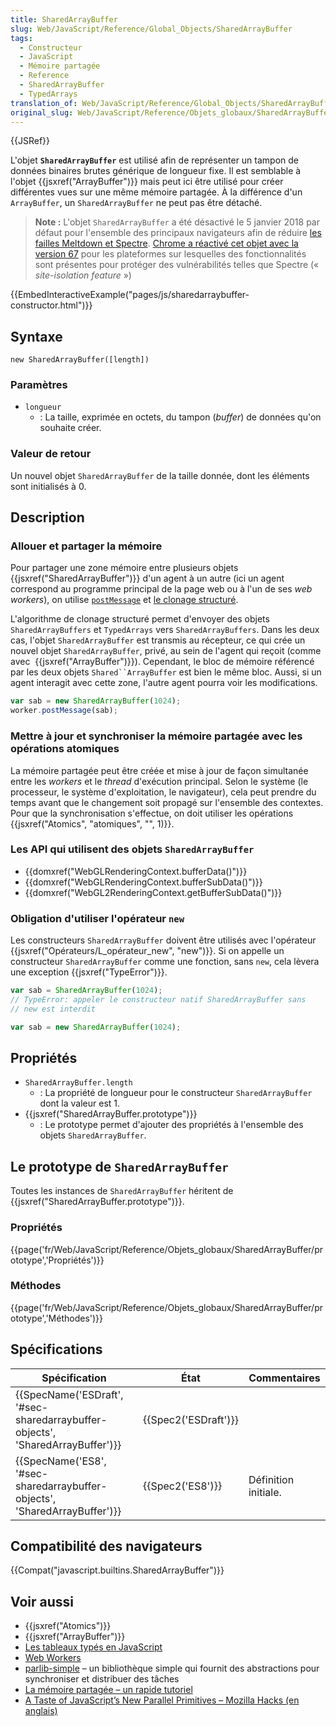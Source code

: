 ```yaml
---
title: SharedArrayBuffer
slug: Web/JavaScript/Reference/Global_Objects/SharedArrayBuffer
tags:
  - Constructeur
  - JavaScript
  - Mémoire partagée
  - Reference
  - SharedArrayBuffer
  - TypedArrays
translation_of: Web/JavaScript/Reference/Global_Objects/SharedArrayBuffer
original_slug: Web/JavaScript/Reference/Objets_globaux/SharedArrayBuffer
---
```

{{JSRef}}

L'objet **`SharedArrayBuffer`** est utilisé afin de représenter un tampon de données binaires brutes générique de longueur fixe. Il est semblable à l'objet {{jsxref("ArrayBuffer")}} mais peut ici être utilisé pour créer différentes vues sur une même mémoire partagée. À la différence d'un `ArrayBuffer`, un `SharedArrayBuffer` ne peut pas être détaché.

> **Note :** L'objet `SharedArrayBuffer` a été désactivé le 5 janvier 2018 par défaut pour l'ensemble des principaux navigateurs afin de réduire [les failles Meltdown et Spectre](https://blog.mozilla.org/security/2018/01/03/mitigations-landing-new-class-timing-attack/). [Chrome a réactivé cet objet avec la version 67](https://bugs.chromium.org/p/chromium/issues/detail?id=821270) pour les plateformes sur lesquelles des fonctionnalités sont présentes pour protéger des vulnérabilités telles que Spectre (« _site-isolation feature_ »)

{{EmbedInteractiveExample("pages/js/sharedarraybuffer-constructor.html")}}

## Syntaxe

    new SharedArrayBuffer([length])

### Paramètres

- `longueur`
  - : La taille, exprimée en octets, du tampon (_buffer_) de données qu'on souhaite créer.

### Valeur de retour

Un nouvel objet `SharedArrayBuffer` de la taille donnée, dont les éléments sont initialisés à 0.

## Description

### Allouer et partager la mémoire

Pour partager une zone mémoire entre plusieurs objets {{jsxref("SharedArrayBuffer")}} d'un agent à un autre (ici un agent correspond au programme principal de la page web ou à l'un de ses _web workers_), on utilise [`postMessage`](/fr/docs/Web/API/Worker/postMessage) et [le clonage structuré](/fr/docs/Web/API/Web_Workers_API/Structured_clone_algorithm).

L'algorithme de clonage structuré permet d'envoyer des objets `SharedArrayBuffers` et `TypedArrays` vers `SharedArrayBuffers`. Dans les deux cas, l'objet `SharedArrayBuffer` est transmis au récepteur, ce qui crée un nouvel objet `SharedArrayBuffer`, privé, au sein de l'agent qui reçoit (comme avec  {{jsxref("ArrayBuffer")}}). Cependant, le bloc de mémoire référencé par les deux objets ` Shared``ArrayBuffer ` est bien le même bloc. Aussi, si un agent interagit avec cette zone, l'autre agent pourra voir les modifications.

```js
var sab = new SharedArrayBuffer(1024);
worker.postMessage(sab);
```

### Mettre à jour et synchroniser la mémoire partagée avec les opérations atomiques

La mémoire partagée peut être créée et mise à jour de façon simultanée entre les _workers_ et le _thread_ d'exécution principal. Selon le système (le processeur, le système d'exploitation, le navigateur), cela peut prendre du temps avant que le changement soit propagé sur l'ensemble des contextes. Pour que la synchronisation s'effectue, on doit utiliser les opérations {{jsxref("Atomics", "atomiques", "", 1)}}.

### Les API qui utilisent des objets `SharedArrayBuffer`

- {{domxref("WebGLRenderingContext.bufferData()")}}
- {{domxref("WebGLRenderingContext.bufferSubData()")}}
- {{domxref("WebGL2RenderingContext.getBufferSubData()")}}

### Obligation d'utiliser l'opérateur `new`

Les constructeurs `SharedArrayBuffer` doivent être utilisés avec l'opérateur {{jsxref("Opérateurs/L_opérateur_new", "new")}}. Si on appelle un constructeur `SharedArrayBuffer` comme une fonction, sans `new`, cela lèvera une exception {{jsxref("TypeError")}}.

```js example-bad
var sab = SharedArrayBuffer(1024);
// TypeError: appeler le constructeur natif SharedArrayBuffer sans
// new est interdit
```

```js example-good
var sab = new SharedArrayBuffer(1024);
```

## Propriétés

- `SharedArrayBuffer.length`
  - : La propriété de longueur pour le constructeur `SharedArrayBuffer` dont la valeur est 1.
- {{jsxref("SharedArrayBuffer.prototype")}}
  - : Le prototype permet d'ajouter des propriétés à l'ensemble des objets `SharedArrayBuffer`.

## Le prototype de `SharedArrayBuffer`

Toutes les instances de `SharedArrayBuffer` héritent de {{jsxref("SharedArrayBuffer.prototype")}}.

### Propriétés

{{page('fr/Web/JavaScript/Reference/Objets_globaux/SharedArrayBuffer/prototype','Propriétés')}}

### Méthodes

{{page('fr/Web/JavaScript/Reference/Objets_globaux/SharedArrayBuffer/prototype','Méthodes')}}

## Spécifications

| Spécification                                                                                            | État                         | Commentaires         |
| -------------------------------------------------------------------------------------------------------- | ---------------------------- | -------------------- |
| {{SpecName('ESDraft', '#sec-sharedarraybuffer-objects', 'SharedArrayBuffer')}} | {{Spec2('ESDraft')}} |                      |
| {{SpecName('ES8', '#sec-sharedarraybuffer-objects', 'SharedArrayBuffer')}}     | {{Spec2('ES8')}}         | Définition initiale. |

## Compatibilité des navigateurs

{{Compat("javascript.builtins.SharedArrayBuffer")}}

## Voir aussi

- {{jsxref("Atomics")}}
- {{jsxref("ArrayBuffer")}}
- [Les tableaux typés en JavaScript](/fr/docs/Web/JavaScript/Tableaux_typés)
- [Web Workers](/fr/docs/Web/API/Web_Workers_API)
- [parlib-simple](https://github.com/lars-t-hansen/parlib-simple) – un bibliothèque simple qui fournit des abstractions pour synchroniser et distribuer des tâches
- [La mémoire partagée – un rapide tutoriel](https://github.com/tc39/ecmascript_sharedmem/blob/master/TUTORIAL.md)
- [A Taste of JavaScript’s New Parallel Primitives – Mozilla Hacks (en anglais)](https://hacks.mozilla.org/2016/05/a-taste-of-javascripts-new-parallel-primitives/)
